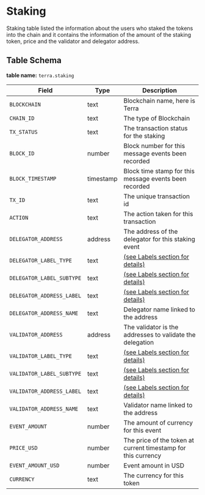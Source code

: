 # Staking

Staking table listed the information about the users who staked the tokens into the chain and it contains the information of the amount of the staking token, price and the validator and delegator address.&#x20;

## Table Schema

**table name:** `terra.staking`

| Field                     | Type      | Description                                                      |
| ------------------------- | --------- | ---------------------------------------------------------------- |
| `BLOCKCHAIN`              | text      | Blockchain name, here is Terra                                   |
| `CHAIN_ID`                | text      | The type of Blockchain                                           |
| `TX_STATUS`               | text      | The transaction status for the staking                           |
| `BLOCK_ID`                | number    | Block number for this message events been recorded               |
| `BLOCK_TIMESTAMP`         | timestamp | Block time stamp for this message events been recorded           |
| `TX_ID`                   | text      | The unique transaction id                                        |
| `ACTION`                  | text      | The action taken for this transaction                            |
| `DELEGATOR_ADDRESS`       | address   | The address of the delegator for this staking event              |
| `DELEGATOR_LABEL_TYPE`    | text      | [(see Labels section for details)](../../../data-models/labels/) |
| `DELEGATOR_LABEL_SUBTYPE` | text      | [(see Labels section for details)](../../../data-models/labels/) |
| `DELEGATOR_ADDRESS_LABEL` | text      | [(see Labels section for details)](../../../data-models/labels/) |
| `DELEGATOR_ADDRESS_NAME`  | text      | Delegator name linked to the address                             |
| `VALIDATOR_ADDRESS`       | address   | The validator is the addresses to validate the delegation        |
| `VALIDATOR_LABEL_TYPE`    | text      | [(see Labels section for details)](../../../data-models/labels/) |
| `VALIDATOR_LABEL_SUBTYPE` | text      | [(see Labels section for details)](../../../data-models/labels/) |
| `VALIDATOR_ADDRESS_LABEL` | text      | [(see Labels section for details)](../../../data-models/labels/) |
| `VALIDATOR_ADDRESS_NAME`  | text      | Validator name linked to the address                             |
| `EVENT_AMOUNT`            | number    | The amount of currency for this event                            |
| `PRICE_USD`               | number    | The price of the token at current timestamp for this currency    |
| `EVENT_AMOUNT_USD`        | number    | Event amount in USD                                              |
| `CURRENCY`                | text      | The currency for this token                                      |
